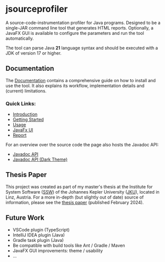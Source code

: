 # jsourceprofiler

A source-code-instrumentation profiler for Java programs.
Designed to be a single-JAR command line tool that generates HTML reports. 
Optionally, a JavaFX GUI is available to configure the parameters and run the tool automatically.

The tool can parse Java **21** language syntax and should be executed with a JDK of version 17 or higher.

## Documentation

The [Documentation](https://matwoess.github.io/jsourceprofiler)
contains a comprehensive guide on how to install and use the tool.
It also explains its workflow, implementation details and (current) limitations.

### Quick Links:
- [Introduction](https://matwoess.github.io/jsourceprofiler/)
- [Getting Started](https://matwoess.github.io/jsourceprofiler/getting-started)
- [Usage](https://matwoess.github.io/jsourceprofiler/usage)
- [JavaFx UI](https://matwoess.github.io/jsourceprofiler/fxui)
- [Report](https://matwoess.github.io/jsourceprofiler/report)

For an overview over the source code the page also hosts the Javadoc API:

- [Javadoc API](https://matwoess.github.io/jsourceprofiler/docs/api)
- [Javadoc API (Dark Theme)](https://matwoess.github.io/jsourceprofiler/darkdocs/api)

## Thesis Paper

This project was created as part of my master's thesis at the Institute for System Software ([SSW](https://ssw.jku.at/))
of the Johannes Kepler University ([JKU](https://www.jku.at/)), located in Linz, Austria.
For a more in-depth (but slightly out of date) source of information, please see the [thesis paper](https://ssw.jku.at/Teaching/MasterTheses/JavaProfiler/Thesis.pdf)
(published February 2024).

## Future Work

- VSCode plugin (TypeScript)
- IntelliJ IDEA plugin (Java)
- Gradle task plugin (Java)
- Be compatible with build tools like Ant / Gradle / Maven
- JavaFX GUI improvements: theme / usability
- ...
